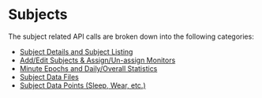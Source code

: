 Subjects
===

The subject related API calls are broken down into the following categories:

* [Subject Details and Subject Listing](./sections/subjects/subject_detail.md)
* [Add/Edit Subjects & Assign/Un-assign Monitors](./sections/subject_add_edit.md)
* [Minute Epochs and Daily/Overall Statistics](./sections/subject_summarydata.md) 
* [Subject Data Files](./sections/subject_uploads.md)
* [Subject Data Points (Sleep, Wear, etc.)](./sections/subject_sleep_wear.md) 


